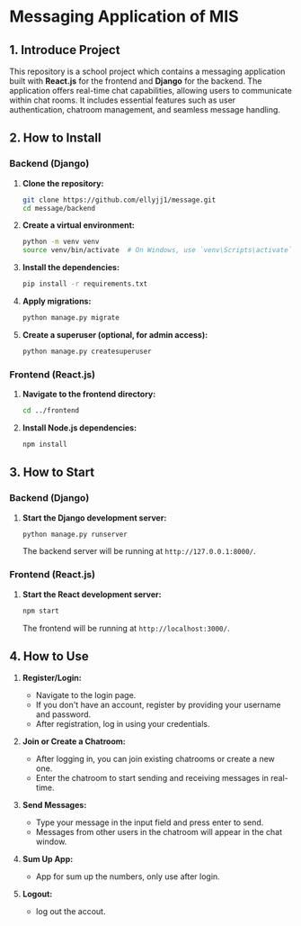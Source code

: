 # Messaging Application of MIS

## 1. Introduce Project

This repository is a school project which contains a messaging application built with **React.js** for the frontend and **Django** for the backend. The application offers real-time chat capabilities, allowing users to communicate within chat rooms. It includes essential features such as user authentication, chatroom management, and seamless message handling.

## 2. How to Install

### Backend (Django)

1. **Clone the repository:**
   ```bash
   git clone https://github.com/ellyjj1/message.git
   cd message/backend
   ```

2. **Create a virtual environment:**
   ```bash
   python -m venv venv
   source venv/bin/activate  # On Windows, use `venv\Scripts\activate`
   ```

3. **Install the dependencies:**
   ```bash
   pip install -r requirements.txt
   ```

4. **Apply migrations:**
   ```bash
   python manage.py migrate
   ```

5. **Create a superuser (optional, for admin access):**
   ```bash
   python manage.py createsuperuser
   ```

### Frontend (React.js)

1. **Navigate to the frontend directory:**
   ```bash
   cd ../frontend
   ```

2. **Install Node.js dependencies:**
   ```bash
   npm install
   ```

## 3. How to Start

### Backend (Django)

1. **Start the Django development server:**
   ```bash
   python manage.py runserver
   ```
   The backend server will be running at `http://127.0.0.1:8000/`.

### Frontend (React.js)

1. **Start the React development server:**
   ```bash
   npm start
   ```
   The frontend will be running at `http://localhost:3000/`.

## 4. How to Use

1. **Register/Login:**
   - Navigate to the login page.
   - If you don't have an account, register by providing your username and password.
   - After registration, log in using your credentials.

2. **Join or Create a Chatroom:**
   - After logging in, you can join existing chatrooms or create a new one.
   - Enter the chatroom to start sending and receiving messages in real-time.

3. **Send Messages:**
   - Type your message in the input field and press enter to send.
   - Messages from other users in the chatroom will appear in the chat window.

4. **Sum Up App:**
   - App for sum up the numbers, only use after login.

5. **Logout:**
   - log out the accout.
